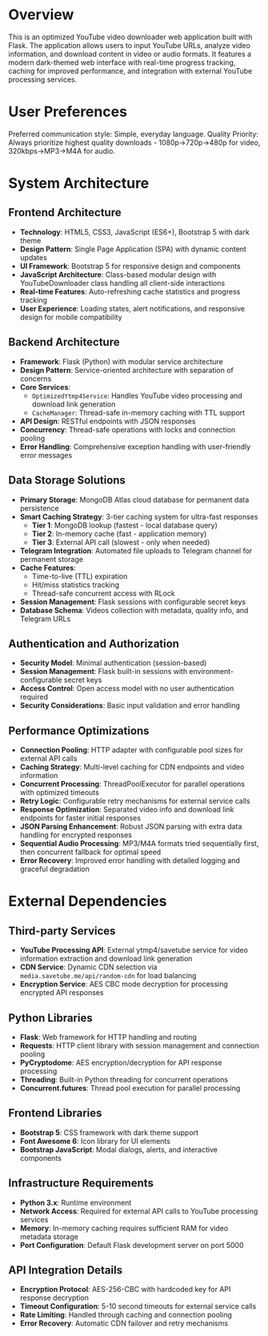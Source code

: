 # Overview

This is an optimized YouTube video downloader web application built with Flask. The application allows users to input YouTube URLs, analyze video information, and download content in video or audio formats. It features a modern dark-themed web interface with real-time progress tracking, caching for improved performance, and integration with external YouTube processing services.

# User Preferences

Preferred communication style: Simple, everyday language.
Quality Priority: Always prioritize highest quality downloads - 1080p→720p→480p for video, 320kbps→MP3→M4A for audio.

# System Architecture

## Frontend Architecture
- **Technology**: HTML5, CSS3, JavaScript (ES6+), Bootstrap 5 with dark theme
- **Design Pattern**: Single Page Application (SPA) with dynamic content updates
- **UI Framework**: Bootstrap 5 for responsive design and components
- **JavaScript Architecture**: Class-based modular design with YouTubeDownloader class handling all client-side interactions
- **Real-time Features**: Auto-refreshing cache statistics and progress tracking
- **User Experience**: Loading states, alert notifications, and responsive design for mobile compatibility

## Backend Architecture
- **Framework**: Flask (Python) with modular service architecture
- **Design Pattern**: Service-oriented architecture with separation of concerns
- **Core Services**:
  - `OptimizedYtmp4Service`: Handles YouTube video processing and download link generation
  - `CacheManager`: Thread-safe in-memory caching with TTL support
- **API Design**: RESTful endpoints with JSON responses
- **Concurrency**: Thread-safe operations with locks and connection pooling
- **Error Handling**: Comprehensive exception handling with user-friendly error messages

## Data Storage Solutions
- **Primary Storage**: MongoDB Atlas cloud database for permanent data persistence
- **Smart Caching Strategy**: 3-tier caching system for ultra-fast responses
  - **Tier 1**: MongoDB lookup (fastest - local database query)
  - **Tier 2**: In-memory cache (fast - application memory)
  - **Tier 3**: External API call (slowest - only when needed)
- **Telegram Integration**: Automated file uploads to Telegram channel for permanent storage
- **Cache Features**: 
  - Time-to-live (TTL) expiration
  - Hit/miss statistics tracking
  - Thread-safe concurrent access with RLock
- **Session Management**: Flask sessions with configurable secret keys
- **Database Schema**: Videos collection with metadata, quality info, and Telegram URLs

## Authentication and Authorization
- **Security Model**: Minimal authentication (session-based)
- **Session Management**: Flask built-in sessions with environment-configurable secret keys
- **Access Control**: Open access model with no user authentication required
- **Security Considerations**: Basic input validation and error handling

## Performance Optimizations
- **Connection Pooling**: HTTP adapter with configurable pool sizes for external API calls
- **Caching Strategy**: Multi-level caching for CDN endpoints and video information
- **Concurrent Processing**: ThreadPoolExecutor for parallel operations with optimized timeouts
- **Retry Logic**: Configurable retry mechanisms for external service calls
- **Response Optimization**: Separated video info and download link endpoints for faster initial responses
- **JSON Parsing Enhancement**: Robust JSON parsing with extra data handling for encrypted responses
- **Sequential Audio Processing**: MP3/M4A formats tried sequentially first, then concurrent fallback for optimal speed
- **Error Recovery**: Improved error handling with detailed logging and graceful degradation

# External Dependencies

## Third-party Services
- **YouTube Processing API**: External ytmp4/savetube service for video information extraction and download link generation
- **CDN Service**: Dynamic CDN selection via `media.savetube.me/api/random-cdn` for load balancing
- **Encryption Service**: AES CBC mode decryption for processing encrypted API responses

## Python Libraries
- **Flask**: Web framework for HTTP handling and routing
- **Requests**: HTTP client library with session management and connection pooling
- **PyCryptodome**: AES encryption/decryption for API response processing
- **Threading**: Built-in Python threading for concurrent operations
- **Concurrent.futures**: Thread pool execution for parallel processing

## Frontend Libraries
- **Bootstrap 5**: CSS framework with dark theme support
- **Font Awesome 6**: Icon library for UI elements
- **Bootstrap JavaScript**: Modal dialogs, alerts, and interactive components

## Infrastructure Requirements
- **Python 3.x**: Runtime environment
- **Network Access**: Required for external API calls to YouTube processing services
- **Memory**: In-memory caching requires sufficient RAM for video metadata storage
- **Port Configuration**: Default Flask development server on port 5000

## API Integration Details
- **Encryption Protocol**: AES-256-CBC with hardcoded key for API response decryption
- **Timeout Configuration**: 5-10 second timeouts for external service calls
- **Rate Limiting**: Handled through caching and connection pooling
- **Error Recovery**: Automatic CDN failover and retry mechanisms